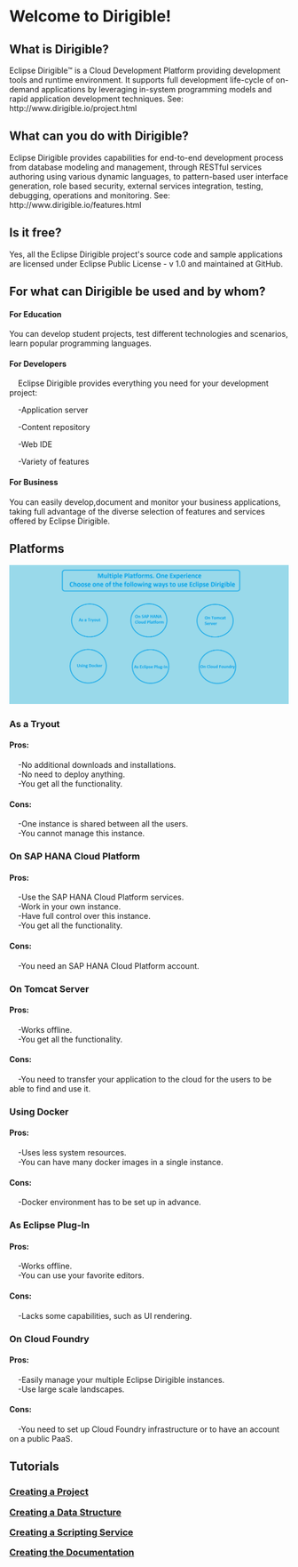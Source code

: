 <h1>Welcome to Dirigible!</h1>
<h2>What is Dirigible?</h2>
Eclipse Dirigible™ is a Cloud Development Platform providing development tools and runtime environment. It supports full development life-cycle of on-demand applications by leveraging in-system programming models and rapid application development techniques. See:  http://www.dirigible.io/project.html
<h2>What can you do with Dirigible?</h2>
Eclipse Dirigible provides capabilities for end-to-end development process from database modeling and management, through RESTful services authoring using various dynamic languages, to pattern-based user interface generation, role based security, external services integration, testing, debugging, operations and monitoring. See: http://www.dirigible.io/features.html
<h2>Is it free?</h2>
Yes, all the Eclipse Dirigible project's source code and sample applications are licensed under Eclipse Public License - v 1.0 and maintained at GitHub.
<h2>For what can Dirigible be used and by whom?</h2>
<h4>For Education </h4>
  <p>You can develop student projects, test different technologies and scenarios, learn popular programming languages.</p>
<h4>For Developers</h4>
 <p>&nbsp;&nbsp;&nbsp;&nbsp;Eclipse Dirigible provides everything you need for your development project:</h5>
 <p>&nbsp;&nbsp;&nbsp;&nbsp;-Application server</p>
 <p>&nbsp;&nbsp;&nbsp;&nbsp;-Content repository</p>
 <p>&nbsp;&nbsp;&nbsp;&nbsp;-Web IDE</p>
 <p>&nbsp;&nbsp;&nbsp;&nbsp;-Variety of features</p>
 <h4>For Business</h4>
 <p>You can easily develop,document and monitor your business applications, taking full advantage of the diverse selection of features and services offered by Eclipse Dirigible.</p>
<h2>Platforms</h2>
<img src="Image.png" alt="Platforms">
<p><h3>As a Tryout</h3>
<h4>Pros:</h4>
 &nbsp;&nbsp;&nbsp;&nbsp;-No additional downloads and installations.<br>
 &nbsp;&nbsp;&nbsp;&nbsp;-No need to deploy anything.<br>
 &nbsp;&nbsp;&nbsp;&nbsp;-You get all the functionality.
<h4>Cons: </h4>
 &nbsp;&nbsp;&nbsp;&nbsp;-One instance is shared between all the users.<br>
 &nbsp;&nbsp;&nbsp;&nbsp;-You cannot manage this instance.
</p>
<p>
<h3>On SAP HANA Cloud Platform</h3>
<h4>Pros:</h4>
&nbsp;&nbsp;&nbsp;&nbsp;-Use the SAP HANA Cloud Platform services.<br>
&nbsp;&nbsp;&nbsp;&nbsp;-Work in your own instance.<br>
&nbsp;&nbsp;&nbsp;&nbsp;-Have full control over this instance.<br>
&nbsp;&nbsp;&nbsp;&nbsp;-You get all the functionality.
<h4>Cons:</h4>
&nbsp;&nbsp;&nbsp;&nbsp;-You need an SAP HANA Cloud Platform account.
</p>
<p> <h3>On Tomcat Server</h3>
<h4>Pros:</h4>
&nbsp;&nbsp;&nbsp;&nbsp;-Works offline.<br>
&nbsp;&nbsp;&nbsp;&nbsp;-You get all the functionality.
<h4>Cons:</h4>
&nbsp;&nbsp;&nbsp;&nbsp;-You need to transfer your application to the cloud for the users to be able to find and use it.
</p>
<p> <h3>Using Docker</h3>
<h4>Pros:</h4>
&nbsp;&nbsp;&nbsp;&nbsp;-Uses less system resources.<br>
&nbsp;&nbsp;&nbsp;&nbsp;-You can have many docker images in a single instance.
<h4>Cons:</h4>
&nbsp;&nbsp;&nbsp;&nbsp;-Docker environment has to be set up in advance.
</p>
<p> <h3>As Eclipse Plug-In</h3>
<h4>Pros:</h4>
&nbsp;&nbsp;&nbsp;&nbsp;-Works offline.<br>
&nbsp;&nbsp;&nbsp;&nbsp;-You can use your favorite editors.
<h4>Cons:</h4>
&nbsp;&nbsp;&nbsp;&nbsp;-Lacks some capabilities, such as UI rendering.
</p>
<p> <h3>On Cloud Foundry</h3>
<h4>Pros:</h4>
&nbsp;&nbsp;&nbsp;&nbsp;-Easily manage your multiple Eclipse Dirigible instances.<br>
&nbsp;&nbsp;&nbsp;&nbsp;-Use large scale landscapes.
<h4>Cons:</h4>
&nbsp;&nbsp;&nbsp;&nbsp;-You need to set up Cloud Foundry infrastructure or to have an account on a public PaaS.
</p>
<h2>Tutorials</h2>
<h3><a href="https://github.com/dirigiblelabs/curriculum/blob/master/BorislavTodorov/Documentation/Creating%20a%20Project.md">Creating a Project</a></p> 
<p><a href="https://github.com/dirigiblelabs/curriculum/blob/master/BorislavTodorov/Documentation/Creating%20a%20Data%20Structure.md">Creating a Data Structure</a></p>
<p><a href="https://github.com/dirigiblelabs/curriculum/blob/master/BorislavTodorov/Documentation/Creating%20a%20Scripting%20Service.md">Creating a Scripting Service</a></p>
<p><a href="https://github.com/dirigiblelabs/curriculum/blob/master/BorislavTodorov/Documentation/Creating%20the%20Documentation.md">Creating the Documentation</a></p>

